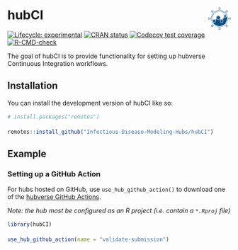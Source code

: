 
<!-- README.md is generated from README.Rmd. Please edit that file -->

# hubCI <img src="https://github.com/Infectious-Disease-Modeling-Hubs/hubDocs/blob/main/docs/_static/LOGO-CovidForecastHub_VIRUS-blue.png?raw=true" align="right" width="50px"/>

<!-- badges: start -->

[![Lifecycle:
experimental](https://img.shields.io/badge/lifecycle-experimental-orange.svg)](https://lifecycle.r-lib.org/articles/stages.html#experimental)
[![CRAN
status](https://www.r-pkg.org/badges/version/hubCI)](https://CRAN.R-project.org/package=hubCI)
[![Codecov test
coverage](https://codecov.io/gh/Infectious-Disease-Modeling-Hubs/hubCI/branch/main/graph/badge.svg)](https://app.codecov.io/gh/Infectious-Disease-Modeling-Hubs/hubCI?branch=main)
[![R-CMD-check](https://github.com/Infectious-Disease-Modeling-Hubs/hubCI/actions/workflows/R-CMD-check.yaml/badge.svg)](https://github.com/Infectious-Disease-Modeling-Hubs/hubCI/actions/workflows/R-CMD-check.yaml)
<!-- badges: end -->

The goal of hubCI is to provide functionality for setting up hubverse
Continuous Integration workflows.

## Installation

You can install the development version of hubCI like so:

``` r
# install.packages("remotes")

remotes::install_github("Infectious-Disease-Modeling-Hubs/hubCI")
```

## Example

### Setting up a GitHub Action

For hubs hosted on GitHub, use `use_hub_github_action()` to download one
of the [hubverse GitHub
Actions](https://github.com/Infectious-Disease-Modeling-Hubs/hubverse-actions).

*Note: the hub most be configured as an R project (i.e. contain a
`*.Rproj` file)*

``` r
library(hubCI)

use_hub_github_action(name = "validate-submission")
```
